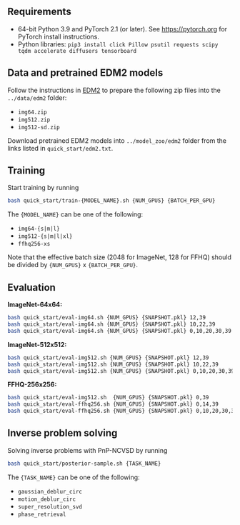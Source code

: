 ## Requirements
* 64-bit Python 3.9 and PyTorch 2.1 (or later). See https://pytorch.org for PyTorch install instructions.
* Python libraries: `pip3 install click Pillow psutil requests scipy tqdm accelerate diffusers tensorboard`

## Data and pretrained EDM2 models
Follow the instructions in [EDM2](https://github.com/NVlabs/edm2?tab=readme-ov-file#preparing-datasets) to prepare the following zip files into the `../data/edm2` folder:
- `img64.zip`
- `img512.zip`
- `img512-sd.zip`

Download pretrained EDM2 models into `../model_zoo/edm2` folder from the links listed in `quick_start/edm2.txt`.

## Training
Start training by running
```bash
bash quick_start/train-{MODEL_NAME}.sh {NUM_GPUS} {BATCH_PER_GPU}
```

The `{MODEL_NAME}` can be one of the following:
 - `img64-{s|m|l}`     
 - `img512-{s|m|l|xl}`
 - `ffhq256-xs`

Note that the effective batch size (2048 for ImageNet, 128 for FFHQ) should be divided by `{NUM_GPUS}` x `{BATCH_PER_GPU}`.

## Evaluation
**ImageNet-64x64:**
```bash
bash quick_start/eval-img64.sh {NUM_GPUS} {SNAPSHOT.pkl} 12,39         # 1-step FID
bash quick_start/eval-img64.sh {NUM_GPUS} {SNAPSHOT.pkl} 10,22,39      # 2-step FID
bash quick_start/eval-img64.sh {NUM_GPUS} {SNAPSHOT.pkl} 0,10,20,30,39 # 4-step FID
```

**ImageNet-512x512:**
```bash
bash quick_start/eval-img512.sh {NUM_GPUS} {SNAPSHOT.pkl} 12,39         # 1-step FID
bash quick_start/eval-img512.sh {NUM_GPUS} {SNAPSHOT.pkl} 10,22,39      # 2-step FID
bash quick_start/eval-img512.sh {NUM_GPUS} {SNAPSHOT.pkl} 0,10,20,30,39 # 4-step FID
```

**FFHQ-256x256:**
```bash
bash quick_start/eval-img512.sh  {NUM_GPUS} {SNAPSHOT.pkl} 0,39          # 1-step FID
bash quick_start/eval-ffhq256.sh {NUM_GPUS} {SNAPSHOT.pkl} 0,14,39       # 2-step FID
bash quick_start/eval-ffhq256.sh {NUM_GPUS} {SNAPSHOT.pkl} 0,10,20,30,39 # 4-step FID
```

## Inverse problem solving
Solving inverse problems with PnP-NCVSD by running

```bash
bash quick_start/posterior-sample.sh {TASK_NAME}
```

The `{TASK_NAME}` can be one of the following:
- `gaussian_deblur_circ`
- `motion_deblur_circ`
- `super_resolution_svd`
- `phase_retrieval`
